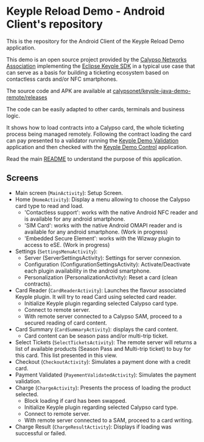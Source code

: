 # Keyple Reload Demo - Android Client's repository

This is the repository for the Android Client of the Keyple Reload Demo application.

This demo is an open source project provided by the [Calypso Networks Association](https://calypsonet.org) implementing
the [Eclipse Keyple SDK](https://keyple.org) in a typical use case that can serve as a basis for building a ticketing
ecosystem based on contactless cards and/or NFC smartphones.

The source code and APK are available at  [calypsonet/keyple-java-demo-remote/releases](https://github.com/calypsonet/keyple-java-demo-remote/releases)

The code can be easily adapted to other cards, terminals and business logic.

It shows how to load contracts into a Calypso card, the whole ticketing process being managed remotely.
Following the contract loading the card can pay presented to a validator running the 
[Keyple Demo Validation](https://github.com/calypsonet/keyple-android-demo-validation) application and then checked with
the [Keyple Demo Control](https://github.com/calypsonet/keyple-android-demo-control) application.

Read the main [README](https://github.com/calypsonet/keyple-java-demo-remote#readme) to understand the purpose of this
application.

## Screens

- Main screen (`MainActivity`): Setup Screen.
- Home (`HomeActivity`): Display a menu allowing to choose the Calypso card type to read and load.
    - 'Contactless support': works with the native Android NFC reader and is available for any android smartphone.
    - 'SIM Card': works with the native Android OMAPI reader and is available for any android smartphone. (Work in progress)
    - 'Embedded Secure Element': works with the Wizway plugin to access to eSE. (Work in progress)
- Settings (`SettingsMenuActivity`):
    - Server (ServerSettingsActivity): Settings for server connexion.
    - Configuration (ConfigurationSettingsActivity): Activate/Deactivate each plugin availability in the android smartphone.
    - Personalization (PersonalizationActivity): Reset a card (clean contracts).
- Card Reader (`CardReaderActivity`): Launches the flavour associated Keyple plugin. It will try to read Card using selected card reader.
    - Initialize Keyple plugin regarding selected Calypso card type.
    - Connect to remote server.
    - With remote server connected to a Calypso SAM, proceed to a secured reading of card content.
- Card Summary (`CardSummaryActivity`): displays the card content.
    - Card content can be season pass and/or multi-trip ticket.
- Select Tickets (`SelectTicketsActivity`): The remote server will returns a list of available products (Season Pass and Multi-trip ticket) to buy for this card. This list presented in this view.
- Checkout (`CheckoutActivity`): Simulates a payment done with a credit card.
- Payment Validated (`PayementValidatedActivity`): Simulates the payment validation.
- Charge (`ChargeActivity`): Presents the process of loading the product selected.
    - Block loading if card has been swapped.
    - Initialize Keyple plugin regarding selected Calypso card type.
    - Connect to remote server.
    - With remote server connected to a SAM, proceed to a card writing.
- Charge Result (`ChargeResultActivity`): Displays if loading was successful or failed.